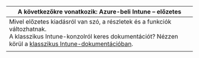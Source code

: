 |A következőkre vonatkozik: Azure-beli Intune – előzetes |
|--|
|Mivel előzetes kiadásról van szó, a részletek és a funkciók változhatnak.<br>A klasszikus Intune-konzolról keres dokumentációt? Nézzen körül a [klasszikus Intune-dokumentációban](https://docs.microsoft.com/intune-classic/understand-explore/introduction-to-microsoft-intune).|
| |
